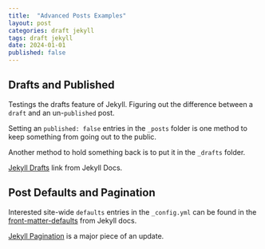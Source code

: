 ```yaml
---
title:  "Advanced Posts Examples"
layout: post
categories: draft jekyll
tags: draft jekyll
date: 2024-01-01
published: false
---
```


## Drafts and Published

Testings the drafts feature of Jekyll. Figuring out the difference between a `draft` and an un-`published` post.

Setting an `published: false` entries in the `_posts` folder is one method to keep something from going out to the public.

Another method to hold something back is to put it in the `_drafts` folder.

[Jekyll Drafts](https://jekyllrb.com/docs/posts/#drafts) link from Jekyll Docs.

## Post Defaults and Pagination

Interested site-wide `defaults` entries in the `_config.yml` can be found in the [front-matter-defaults](https://jekyllrb.com/docs/configuration/front-matter-defaults/) from Jekyll docs.

[Jekyll Pagination](https://jekyllrb.com/docs/pagination/) is a major piece of an update.
